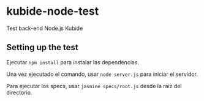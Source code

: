 # kubide-node-test
Test back-end Node.js Kubide
## Setting up the test
Ejecutar `npm install` para instalar las dependencias.

Una vez ejecutado el comando, usar `node server.js` para iniciar el servidor.

Para ejecutar los specs, usar `jasmine specs/root.js` desde la raíz del directorio.
